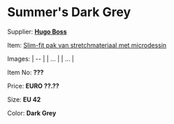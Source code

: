 # Summer's Dark Grey

Supplier: **[Hugo Boss](https://www.hhv.de)**

Item: [Slim-fit pak van stretchmateriaal met microdessin](https://www.hugoboss.com/nl/slim-fit-pak-van-stretchmateriaal-met-microdessin/hbeu50534914_030.html?gad_source=1&gclid=EAIaIQobChMIg9WWj-XeigMVhoqDBx2KvAKtEAQYASABEgLTgfD_BwE)

Images: 
| -- |
| ... |
| ... |

Item No: **???**

Price: **EURO ??.??**

Size: **EU 42**

Color: **Dark Grey**

